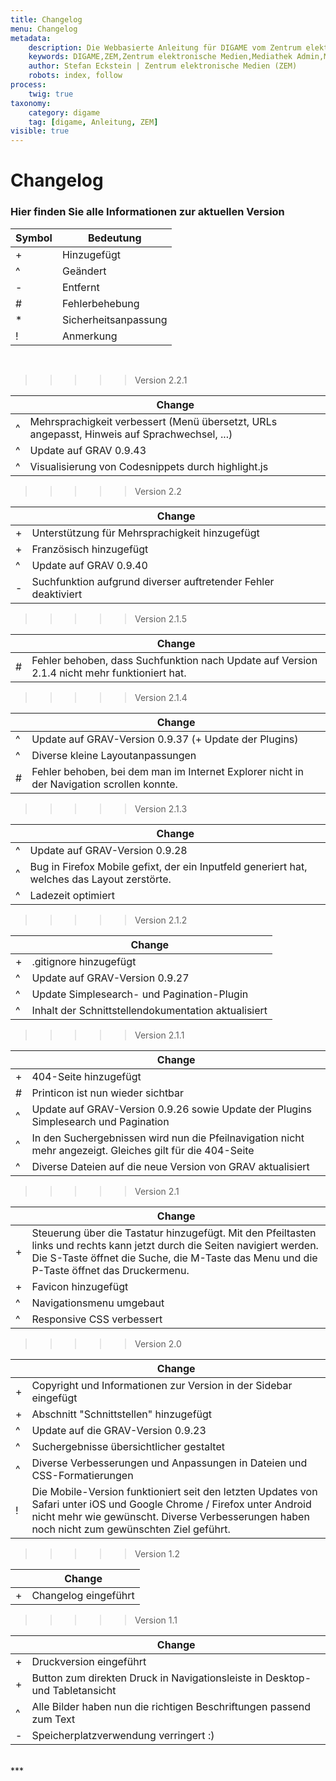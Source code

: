 ```yaml
---
title: Changelog
menu: Changelog
metadata:
    description: Die Webbasierte Anleitung für DIGAME vom Zentrum elektronische Medien ZEM.
    keywords: DIGAME,ZEM,Zentrum elektronische Medien,Mediathek Admin,Mediathek,Bilddatenbank,Bildverwaltung,Bundesverwaltung,Eidgenossenschaft,Schweizerische Eidgenossenschaft,VBS,Bundesamt für Verteidigung, Bevölkerungsschutz und Sport
    author: Stefan Eckstein | Zentrum elektronische Medien (ZEM)
    robots: index, follow
process:
	twig: true
taxonomy:
    category: digame
    tag: [digame, Anleitung, ZEM]
visible: true
---
```


# Changelog
### Hier finden Sie alle Informationen zur aktuellen Version

| Symbol | Bedeutung |
| --- | --- |
| + | Hinzugefügt |
| ^ | Geändert |
| - | Entfernt |
| # | Fehlerbehebung |
| * | Sicherheitsanpassung |
| ! | Anmerkung |

<br>

>>>>>Version 2.2.1<br>


|  | Change |
| --- | --- |
| ^ | Mehrsprachigkeit verbessert (Menü übersetzt, URLs angepasst, Hinweis auf Sprachwechsel, ...) |
| ^ | Update auf GRAV 0.9.43 |
| ^ | Visualisierung von Codesnippets durch highlight.js |

>>>>>Version 2.2<br>


|  | Change |
| --- | --- |
| + | Unterstützung für Mehrsprachigkeit hinzugefügt |
| + | Französisch hinzugefügt |
| ^ | Update auf GRAV 0.9.40 |
| - | Suchfunktion aufgrund diverser auftretender Fehler deaktiviert |

>>>>>Version 2.1.5<br>


|  | Change |
| --- | --- |
| # | Fehler behoben, dass Suchfunktion nach Update auf Version 2.1.4 nicht mehr funktioniert hat. |

>>>>>Version 2.1.4<br>


|  | Change |
| --- | --- |
| ^ | Update auf GRAV-Version 0.9.37 (+ Update der Plugins) |
| ^ | Diverse kleine Layoutanpassungen |
| # | Fehler behoben, bei dem man im Internet Explorer nicht in der Navigation scrollen konnte. |

>>>>>Version 2.1.3<br>


|  | Change |
| --- | --- |
| ^ | Update auf GRAV-Version 0.9.28 |
| ^ | Bug in Firefox Mobile gefixt, der ein Inputfeld generiert hat, welches das Layout zerstörte. |
| ^ | Ladezeit optimiert |

>>>>>Version 2.1.2<br>


|  | Change |
| --- | --- |
| + | .gitignore hinzugefügt |
| ^ | Update auf GRAV-Version 0.9.27 |
| ^ | Update Simplesearch- und Pagination-Plugin |
| ^ | Inhalt der Schnittstellendokumentation aktualisiert |

>>>>>Version 2.1.1<br>


|  | Change |
| --- | --- |
| + | 404-Seite hinzugefügt |
| # | Printicon  ist nun wieder sichtbar |
| ^ | Update auf GRAV-Version 0.9.26 sowie Update der Plugins Simplesearch und Pagination |
| ^ | In den Suchergebnissen wird nun die Pfeilnavigation nicht mehr angezeigt. Gleiches gilt für die 404-Seite |
| ^ | Diverse Dateien auf die neue Version von GRAV aktualisiert |

>>>>>Version 2.1<br>


|  | Change |
| --- | --- |
| + | Steuerung über die Tastatur hinzugefügt. Mit den Pfeiltasten links und rechts kann jetzt durch die Seiten navigiert werden. Die S-Taste öffnet die Suche, die M-Taste das Menu und die P-Taste öffnet das Druckermenu.
| + | Favicon hinzugefügt |
| ^ | Navigationsmenu umgebaut |
| ^ | Responsive CSS verbessert |

>>>>>Version 2.0<br>


|  | Change |
| --- | --- |
| + | Copyright und Informationen zur Version in der Sidebar eingefügt |
| + | Abschnitt "Schnittstellen" hinzugefügt |
| ^ | Update auf die GRAV-Version 0.9.23 |
| ^ | Suchergebnisse übersichtlicher gestaltet |
| ^ | Diverse Verbesserungen und Anpassungen in Dateien und CSS-Formatierungen |
| ! | Die Mobile-Version funktioniert seit den letzten Updates von Safari unter iOS und Google Chrome / Firefox unter Android nicht mehr wie gewünscht. Diverse Verbesserungen haben noch nicht zum gewünschten Ziel geführt.  |

>>>>>Version 1.2<br>


|  | Change |
| --- | --- |
| + | Changelog eingeführt |

>>>>>Version 1.1<br>


|  | Change |
| --- | --- |
| + | Druckversion eingeführt |
| + | Button zum direkten Druck in Navigationsleiste in Desktop- und Tabletansicht |
| ^ | Alle Bilder haben nun die richtigen Beschriftungen passend zum Text |
| - | Speicherplatzverwendung verringert :) |


<br>
***
